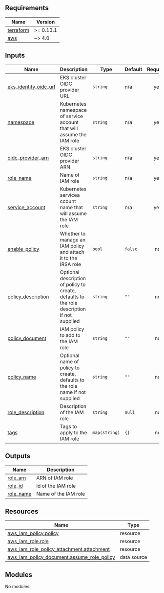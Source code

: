 <!-- BEGIN_TF_DOCS -->
## Requirements

| Name | Version |
|------|---------|
| <a name="requirement_terraform"></a> [terraform](#requirement\_terraform) | >= 0.13.1 |
| <a name="requirement_aws"></a> [aws](#requirement\_aws) | ~> 4.0 |

## Inputs

| Name | Description | Type | Default | Required |
|------|-------------|------|---------|:--------:|
| <a name="input_eks_identity_oidc_url"></a> [eks\_identity\_oidc\_url](#input\_eks\_identity\_oidc\_url) | EKS cluster OIDC provider URL | `string` | n/a | yes |
| <a name="input_namespace"></a> [namespace](#input\_namespace) | Kubernetes namespace of service account that will assume the IAM role | `string` | n/a | yes |
| <a name="input_oidc_provider_arn"></a> [oidc\_provider\_arn](#input\_oidc\_provider\_arn) | EKS cluster OIDC provider ARN | `string` | n/a | yes |
| <a name="input_role_name"></a> [role\_name](#input\_role\_name) | Name of IAM role | `string` | n/a | yes |
| <a name="input_service_account"></a> [service\_account](#input\_service\_account) | Kubernetes servicea ccount name that will assume the IAM role | `string` | n/a | yes |
| <a name="input_enable_policy"></a> [enable\_policy](#input\_enable\_policy) | Whether to manage an IAM policy and attach it to the IRSA role | `bool` | `false` | no |
| <a name="input_policy_description"></a> [policy\_description](#input\_policy\_description) | Optional description of policy to create, defaults to the role description if not supplied | `string` | `""` | no |
| <a name="input_policy_document"></a> [policy\_document](#input\_policy\_document) | IAM policy to add to the IAM role | `string` | `""` | no |
| <a name="input_policy_name"></a> [policy\_name](#input\_policy\_name) | Optional name of policy to create, defaults to the role name if not supplied | `string` | `""` | no |
| <a name="input_role_description"></a> [role\_description](#input\_role\_description) | Description of the IAM role | `string` | `null` | no |
| <a name="input_tags"></a> [tags](#input\_tags) | Tags to apply to the IAM role | `map(string)` | `{}` | no |

## Outputs

| Name | Description |
|------|-------------|
| <a name="output_role_arn"></a> [role\_arn](#output\_role\_arn) | ARN of IAM role |
| <a name="output_role_id"></a> [role\_id](#output\_role\_id) | Id of the IAM role |
| <a name="output_role_name"></a> [role\_name](#output\_role\_name) | Name of the IAM role |

## Resources

| Name | Type |
|------|------|
| [aws_iam_policy.policy](https://registry.terraform.io/providers/hashicorp/aws/latest/docs/resources/iam_policy) | resource |
| [aws_iam_role.role](https://registry.terraform.io/providers/hashicorp/aws/latest/docs/resources/iam_role) | resource |
| [aws_iam_role_policy_attachment.attachment](https://registry.terraform.io/providers/hashicorp/aws/latest/docs/resources/iam_role_policy_attachment) | resource |
| [aws_iam_policy_document.assume_role_policy](https://registry.terraform.io/providers/hashicorp/aws/latest/docs/data-sources/iam_policy_document) | data source |

## Modules

No modules.
<!-- END_TF_DOCS -->